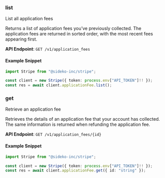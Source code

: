 
### list <a name="list"></a>
List all application fees

<p>Returns a list of application fees you’ve previously collected. The application fees are returned in sorted order, with the most recent fees appearing first.</p>

**API Endpoint**: `GET /v1/application_fees`

#### Example Snippet

```typescript
import Stripe from "@sideko-inc/stripe";

const client = new Stripe({ token: process.env["API_TOKEN"]!! });
const res = await client.applicationFee.list();
```

### get <a name="get"></a>
Retrieve an application fee

<p>Retrieves the details of an application fee that your account has collected. The same information is returned when refunding the application fee.</p>

**API Endpoint**: `GET /v1/application_fees/{id}`

#### Example Snippet

```typescript
import Stripe from "@sideko-inc/stripe";

const client = new Stripe({ token: process.env["API_TOKEN"]!! });
const res = await client.applicationFee.get({ id: "string" });
```
